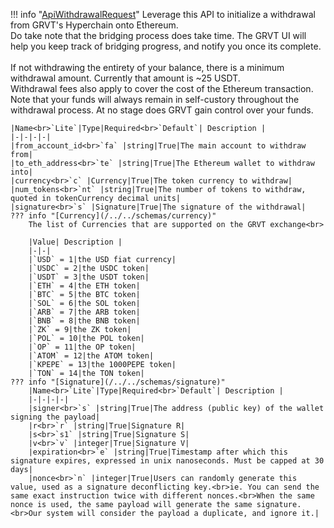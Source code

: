 !!! info "[ApiWithdrawalRequest](/../../schemas/api_withdrawal_request)"
    Leverage this API to initialize a withdrawal from GRVT's Hyperchain onto Ethereum.<br>Do take note that the bridging process does take time. The GRVT UI will help you keep track of bridging progress, and notify you once its complete.<br><br>If not withdrawing the entirety of your balance, there is a minimum withdrawal amount. Currently that amount is ~25 USDT.<br>Withdrawal fees also apply to cover the cost of the Ethereum transaction.<br>Note that your funds will always remain in self-custory throughout the withdrawal process. At no stage does GRVT gain control over your funds.<br>

    |Name<br>`Lite`|Type|Required<br>`Default`| Description |
    |-|-|-|-|
    |from_account_id<br>`fa` |string|True|The main account to withdraw from|
    |to_eth_address<br>`te` |string|True|The Ethereum wallet to withdraw into|
    |currency<br>`c` |Currency|True|The token currency to withdraw|
    |num_tokens<br>`nt` |string|True|The number of tokens to withdraw, quoted in tokenCurrency decimal units|
    |signature<br>`s` |Signature|True|The signature of the withdrawal|
    ??? info "[Currency](/../../schemas/currency)"
        The list of Currencies that are supported on the GRVT exchange<br>

        |Value| Description |
        |-|-|
        |`USD` = 1|the USD fiat currency|
        |`USDC` = 2|the USDC token|
        |`USDT` = 3|the USDT token|
        |`ETH` = 4|the ETH token|
        |`BTC` = 5|the BTC token|
        |`SOL` = 6|the SOL token|
        |`ARB` = 7|the ARB token|
        |`BNB` = 8|the BNB token|
        |`ZK` = 9|the ZK token|
        |`POL` = 10|the POL token|
        |`OP` = 11|the OP token|
        |`ATOM` = 12|the ATOM token|
        |`KPEPE` = 13|the 1000PEPE token|
        |`TON` = 14|the TON token|
    ??? info "[Signature](/../../schemas/signature)"
        |Name<br>`Lite`|Type|Required<br>`Default`| Description |
        |-|-|-|-|
        |signer<br>`s` |string|True|The address (public key) of the wallet signing the payload|
        |r<br>`r` |string|True|Signature R|
        |s<br>`s1` |string|True|Signature S|
        |v<br>`v` |integer|True|Signature V|
        |expiration<br>`e` |string|True|Timestamp after which this signature expires, expressed in unix nanoseconds. Must be capped at 30 days|
        |nonce<br>`n` |integer|True|Users can randomly generate this value, used as a signature deconflicting key.<br>ie. You can send the same exact instruction twice with different nonces.<br>When the same nonce is used, the same payload will generate the same signature.<br>Our system will consider the payload a duplicate, and ignore it.|
